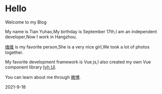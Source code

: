 # Hello

Welcome to my Blog

My name is Tian Yuhao,My birthday is September 17th,I am an independent developer,Now I work in Hangzhou.

[维维](https://weibo.com/u/5083033240) is my favorite person,She is a very nice girl,We took a lot of photos together.

My favorite development framework is Vue.js,I also created my own Vue component library [tyh UI](https://tianyuhao.icu/tyhui/v3).

You can learn about me through [微博](https://weibo.com/u/7112859998).

2021-9-18